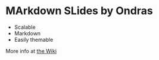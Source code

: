 # MArkdown SLides by Ondras

  * Scalable
  * Markdown
  * Easily themable
  
  More info at [the Wiki](wiki/Home)

